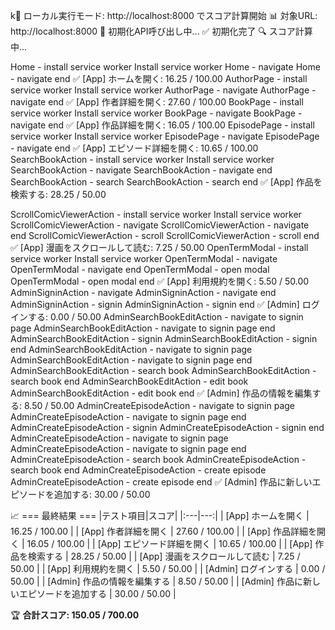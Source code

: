 k🚀 ローカル実行モード: http://localhost:8000 でスコア計算開始
📊 対象URL: http://localhost:8000
🔧 初期化API呼び出し中...
✅ 初期化完了
🔍 スコア計算中...

Home - install service worker
Install service worker
Home - navigate
Home - navigate end
✅ [App] ホームを開く: 16.25 / 100.00
AuthorPage - install service worker
Install service worker
AuthorPage - navigate
AuthorPage - navigate end
✅ [App] 作者詳細を開く: 27.60 / 100.00
BookPage - install service worker
Install service worker
BookPage - navigate
BookPage - navigate end
✅ [App] 作品詳細を開く: 16.05 / 100.00
EpisodePage - install service worker
Install service worker
EpisodePage - navigate
EpisodePage - navigate end
✅ [App] エピソード詳細を開く: 10.65 / 100.00
SearchBookAction - install service worker
Install service worker
SearchBookAction - navigate
SearchBookAction - navigate end
SearchBookAction - search
SearchBookAction - search end
✅ [App] 作品を検索する: 28.25 / 50.00


ScrollComicViewerAction - install service worker
Install service worker
ScrollComicViewerAction - navigate
ScrollComicViewerAction - navigate end
ScrollComicViewerAction - scroll
ScrollComicViewerAction - scroll end
✅ [App] 漫画をスクロールして読む: 7.25 / 50.00
OpenTermModal - install service worker
Install service worker
OpenTermModal - navigate
OpenTermModal - navigate end
OpenTermModal - open modal
OpenTermModal - open modal end
✅ [App] 利用規約を開く: 5.50 / 50.00
AdminSigninAction - navigate
AdminSigninAction - navigate end
AdminSigninAction - signin
AdminSigninAction - signin end
✅ [Admin] ログインする: 0.00 / 50.00
AdminSearchBookEditAction - navigate to signin page
AdminSearchBookEditAction - navigate to signin page end
AdminSearchBookEditAction - signin
AdminSearchBookEditAction - signin end
AdminSearchBookEditAction - navigate to signin page
AdminSearchBookEditAction - navigate to signin page end
AdminSearchBookEditAction - search book
AdminSearchBookEditAction - search book end
AdminSearchBookEditAction - edit book
AdminSearchBookEditAction - edit book end
✅ [Admin] 作品の情報を編集する: 8.50 / 50.00
AdminCreateEpisodeAction - navigate to signin page
AdminCreateEpisodeAction - navigate to signin page end
AdminCreateEpisodeAction - signin
AdminCreateEpisodeAction - signin end
AdminCreateEpisodeAction - navigate to signin page
AdminCreateEpisodeAction - navigate to signin page end
AdminCreateEpisodeAction - search book
AdminCreateEpisodeAction - search book end
AdminCreateEpisodeAction - create episode
AdminCreateEpisodeAction - create episode end
✅ [Admin] 作品に新しいエピソードを追加する: 30.00 / 50.00

📈 === 最終結果 ===
|テスト項目|スコア|
|:---|---:|
| [App] ホームを開く | 16.25 / 100.00 |
| [App] 作者詳細を開く | 27.60 / 100.00 |
| [App] 作品詳細を開く | 16.05 / 100.00 |
| [App] エピソード詳細を開く | 10.65 / 100.00 |
| [App] 作品を検索する | 28.25 / 50.00 |
| [App] 漫画をスクロールして読む | 7.25 / 50.00 |
| [App] 利用規約を開く | 5.50 / 50.00 |
| [Admin] ログインする | 0.00 / 50.00 |
| [Admin] 作品の情報を編集する | 8.50 / 50.00 |
| [Admin] 作品に新しいエピソードを追加する | 30.00 / 50.00 |

🏆 **合計スコア: 150.05 / 700.00**

